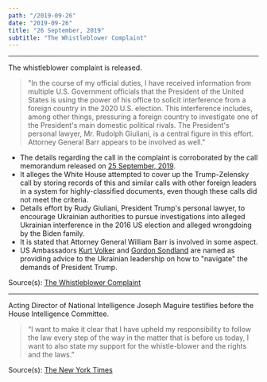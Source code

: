 ```yaml
---
path: "/2019-09-26"
date: "2019-09-26"
title: "26 September, 2019"
subtitle: "The Whistleblower Complaint"
---
```


<tweet id="1177182149050609664"></tweet>

---

The whistleblower complaint is released.

> "In the course of my official duties, I have received information from multiple U.S. Government officials that the President of the United States is using the power of his office to solicit interference from a foreign country in the 2020 U.S. election. This interference includes, among other things, pressuring a foreign country to investigate one of the President's main domestic political rivals. The President's personal lawyer, Mr. Rudolph Giuliani, is a central figure in this effort. Attorney General Barr appears to be involved as well."

  - The details regarding the call in the complaint is corroborated by the call memorandum released on <a href="2019-09-25">25 September, 2019</a>.
  - It alleges the White House attempted to cover up the Trump-Zelensky call by storing records of this and similar calls with other foreign leaders in a system for highly-classified documents, even though these calls did not meet the criteria.
  - Details effort by Rudy Giuliani, President Trump's personal lawyer, to encourage Ukrainian authorities to pursue investigations into alleged Ukrainian interference in the 2016 US election and alleged wrongdoing by the Biden family.
  - It is stated that Attorney General William Barr is involved in some aspect.
  - US Ambassadors <a href="#2019-09-27">Kurt Volker</a> and <a href="#2019-10-08">Gordon Sondland</a> are named as providing advice to the Ukrainian leadership on how to "navigate" the demands of President Trump.

Source(s): <a href="https://www.nytimes.com/interactive/2019/09/26/us/politics/whistle-blower-complaint.html" target="_blank" rel="noopener norefferer">The Whistleblower Complaint</a>

---

Acting Director of National Intelligence Joseph Maguire testifies before the House Intelligence Committee.

> “I want to make it clear that I have upheld my responsibility to follow the law every step of the way in the matter that is before us today, I want to also state my support for the whistle-blower and the rights and the laws.”

Source(s): <a href="https://www.nytimes.com/2019/09/26/us/politics/joseph-maguire-intelligence.html" target="_blank" rel="noopener norefferer">The New York Times</a>